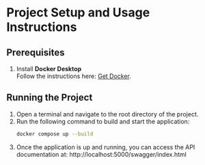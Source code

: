 # Project Setup and Usage Instructions

## Prerequisites

1. Install **Docker Desktop**  
   Follow the instructions here: [Get Docker](https://docs.docker.com/get-started/get-docker/).

## Running the Project

1. Open a terminal and navigate to the root directory of the project.
2. Run the following command to build and start the application:  
   ```bash
   docker compose up --build
3. Once the application is up and running, you can access the API documentation at:
http://localhost:5000/swagger/index.html
